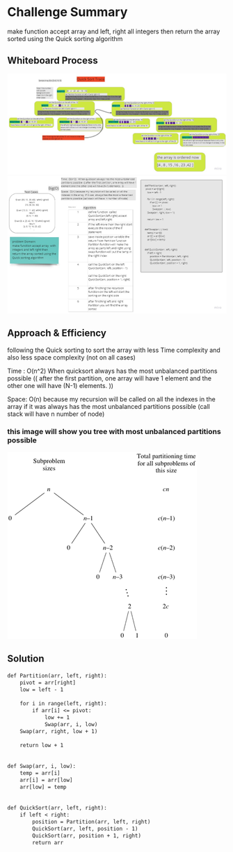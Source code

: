 # Challenge Summary
<!-- Description of the challenge -->
make function accept array and left, right  all integers then return the array sorted using the Quick sorting algorithm

## Whiteboard Process
<!-- Embedded whiteboard image -->
![](../../images/QuickSortTrace.jpg)
![](../../images/QuickSort_whiteboard.jpg)
## Approach & Efficiency
<!-- What approach did you take? Why? What is the Big O space/time for this approach? -->
following the  Quick sorting to sort the array with less Time complexity and also less space complexity (not on all cases)

Time : O(n^2)   When quicksort always has the most unbalanced partitions possible  (( after the first partition, one array will have 1 element and the other one will have (N-1) elements.  ))


Space:  O(n) because my recursion will be called on all the indexes in the array  if it was  always has the most unbalanced partitions possible (call stack will have  n number of node)

 ### this image will show you tree with most unbalanced partitions possible

![](../../images/QuickSortTree.png)


## Solution
<!-- Show how to run your code, and examples of it in action -->

```
def Partition(arr, left, right):
    pivot = arr[right]
    low = left - 1

    for i in range(left, right):
        if arr[i] <= pivot:
            low += 1
            Swap(arr, i, low)
    Swap(arr, right, low + 1)

    return low + 1


def Swap(arr, i, low):
    temp = arr[i]
    arr[i] = arr[low]
    arr[low] = temp


def QuickSort(arr, left, right):
    if left < right:
        position = Partition(arr, left, right)
        QuickSort(arr, left, position - 1)
        QuickSort(arr, position + 1, right)
        return arr
```
